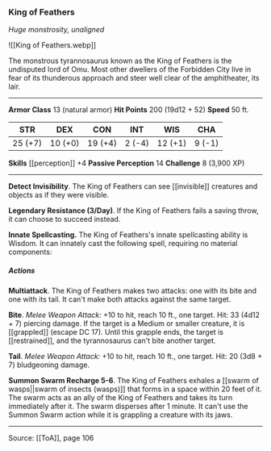 ### King of Feathers
_Huge monstrosity, unaligned_

![[King of Feathers.webp]]

The monstrous tyrannosaurus known as the King of Feathers is the undisputed lord of Omu. Most other dwellers of the Forbidden City live in fear of its thunderous approach and steer well clear of the amphitheater, its lair.






---

**Armor Class** 13 (natural armor)
**Hit Points** 200 (19d12 + 52)
**Speed** 50 ft.

| STR     | DEX     | CON     | INT     | WIS     | CHA     |
|---------|---------|---------|---------|---------|---------|
| 25 (+7) | 10 (+0) | 19 (+4) | 2 (-4) | 12 (+1) | 9 (-1) |

**Skills** [[perception]] +4
**Passive Perception** 14
**Challenge** 8 (3,900 XP)

---

**Detect Invisibility**. The King of Feathers can see [[invisible]] creatures and objects as if they were visible.

**Legendary Resistance (3/Day)**. If the King of Feathers fails a saving throw, it can choose to succeed instead.

**Innate Spellcasting.** The King of Feathers's innate spellcasting ability is Wisdom. It can innately cast the following spell, requiring no material components:

##### Actions
**Multiattack**. The King of Feathers makes two attacks: one with its bite and one with its tail. It can't make both attacks against the same target.

**Bite**. _Melee Weapon Attack:_ +10 to hit, reach 10 ft., one target. Hit: 33 (4d12 + 7) piercing damage. If the target is a Medium or smaller creature, it is [[grappled]] (escape DC 17). Until this grapple ends, the target is [[restrained]], and the tyrannosaurus can't bite another target.

**Tail**. _Melee Weapon Attack:_ +10 to hit, reach 10 ft., one target. Hit: 20 (3d8 + 7) bludgeoning damage.

**Summon Swarm Recharge 5-6**. The King of Feathers exhales a [[swarm of wasps||swarm of insects (wasps)]] that forms in a space within 20 feet of it. The swarm acts as an ally of the King of Feathers and takes its turn immediately after it. The swarm disperses after 1 minute. It can't use the Summon Swarm action while it is grappling a creature with its jaws.


---

Source: [[ToA]], page 106